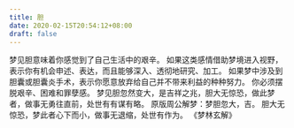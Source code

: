```yaml
---
title: 胆
date: 2020-02-15T20:54:12+08:00
draft: false
---
```


梦见胆意味着你感觉到了自己生活中的艰辛。
如果这类感情借助梦境进入视野，表示你有机会申述、表达，而且能够深入、透彻地研究、加工。
如果梦中涉及到胆囊或胆囊炎手术，表示你愿意放弃给自己并不带来利益的种种努力。
你必须摆脱艰辛、困难和罪孽感。
梦见胆忽然变大，是吉祥之兆，胆大无惊恐，做此梦者，做事无勇往直前，处世有有谋有略。
原版周公解梦：梦胆忽大，吉。
胆大无惊恐，梦此者心下而小，做事无退缩，处世有作为。
《梦林玄解》